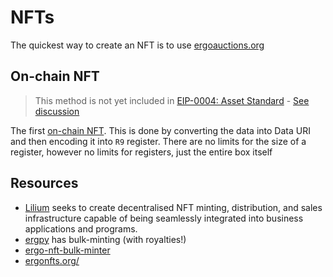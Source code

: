 # NFTs

The quickest way to create an NFT is to use [ergoauctions.org](https://ergoauctions.org/#/auction/active?type=all)


## On-chain NFT

> This method is not yet included in [EIP-0004: Asset Standard](eip4.md) - [See discussion](https://discord.com/channels/668903786361651200/940209605299036170/942656843619106827)

The first [on-chain NFT](https://ergotokens.org/#/?token=eba6ac4ee7f63f05659450271f6f34ec31f05e8251aea90ead36ae69ce28d82a). This is done by converting the data into Data URI and then encoding it into `R9` register. There are no limits for the size of a register, however no limits for registers, just the entire box itself

## Resources

- [Lilium](lilium.md) seeks to create decentralised NFT minting, distribution, and sales infrastructure capable of being seamlessly integrated into business applications and programs.
- [ergpy](https://github.com/mgpai22/ergpy) has bulk-minting (with royalties!) 
- [ergo-nft-bulk-minter](https://github.com/mgpai22/ergo-nft-bulk-minter)
- [ergonfts.org/](https://ergonfts.org/)